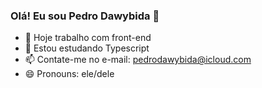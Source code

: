 ### Olá! Eu sou Pedro Dawybida 👋


- 🔭 Hoje trabalho com front-end
- 🌱 Estou estudando Typescript
- 📫 Contate-me no e-mail: pedrodawybida@icloud.com
- 😄 Pronouns: ele/dele

